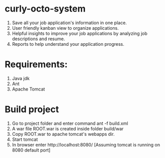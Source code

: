 # curly-octo-system
1. Save all your job application's information in one place.
2. User friendly kanban view to organize applications.
3. Helpful insights to improve your job applications by analyzing job descriptions and resume.
4. Reports to help understand your application progress.

# Requirements:
1. Java jdk
2. Ant
3. Apache Tomcat

# Build project
1. Go to project folder and enter command
  ant -f build.xml
2. A war file ROOT.war is created inside folder build/war
3. Copy ROOT.war to apache tomcat's webapps dir.
4. Start tomcat
5. In browser enter http://localhost:8080/ [Assuming tomcat is running on 8080 default port]
